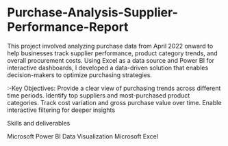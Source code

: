 # Purchase-Analysis-Supplier-Performance-Report

This project involved analyzing purchase data from April 2022 onward to help businesses track supplier performance, product category trends, and overall procurement costs. 
Using Excel as a data source and Power BI for interactive dashboards, I developed a data-driven solution that enables decision-makers to optimize purchasing strategies.

:-Key Objectives:
Provide a clear view of purchasing trends across different time periods.
Identify top suppliers and most-purchased product categories.
Track cost variation and gross purchase value over time. Enable interactive filtering for deeper insights

Skills and deliverables

Microsoft Power BI Data Visualization
Microsoft Excel
